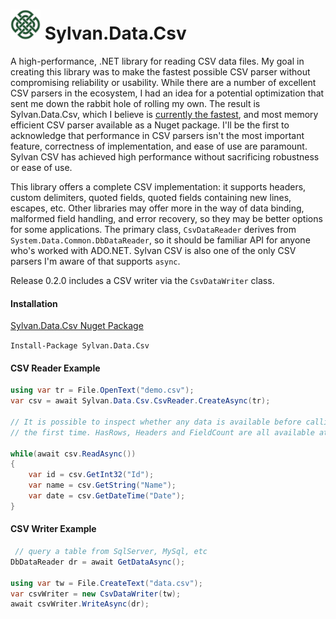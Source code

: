 # <img src="../Sylvan.png" height="48" alt="Sylvan Logo"/> Sylvan.Data.Csv

A high-performance, .NET library for reading CSV data files. My goal in creating this library was to make the fastest possible CSV parser 
without compromising reliability or usability. While there are a number of excellent CSV parsers in the ecosystem, I had an idea
for a potential optimization that sent me down the rabbit hole of rolling my own. The result is Sylvan.Data.Csv, which I believe is [currently
the fastest](Sylvan.Data.Csv.Benchmarks.md), and most memory efficient CSV parser available as a Nuget package. I'll be the first to acknowledge that performance 
in CSV parsers isn't the most important feature, correctness of implementation, and ease of use are paramount.
Sylvan CSV has achieved high performance without sacrificing robustness or ease of use.

This library offers a complete CSV implementation: it supports headers, custom delimiters, quoted fields, quoted fields containing new lines, escapes, etc. 
Other libraries may offer more in the way of data binding, malformed field handling, and error recovery, so they may be better options
for some applications. The primary class, `CsvDataReader` derives from `System.Data.Common.DbDataReader`, so it should be familiar API 
for anyone who's worked with ADO.NET. Sylvan CSV is also one of the only CSV parsers I'm aware of that supports `async`.

Release 0.2.0 includes a CSV writer via the `CsvDataWriter` class.

#### Installation

[Sylvan.Data.Csv Nuget Package](https://www.nuget.org/packages/Sylvan.Data.Csv/)

`Install-Package Sylvan.Data.Csv`

#### CSV Reader Example

```C#
using var tr = File.OpenText("demo.csv");
var csv = await Sylvan.Data.Csv.CsvReader.CreateAsync(tr);

// It is possible to inspect whether any data is available before calling Read for
// the first time. HasRows, Headers and FieldCount are all available at this point.

while(await csv.ReadAsync()) 
{
    var id = csv.GetInt32("Id");
    var name = csv.GetString("Name");
    var date = csv.GetDateTime("Date");
}

```

#### CSV Writer Example

```C#
 // query a table from SqlServer, MySql, etc
DbDataReader dr = await GetDataAsync();

using var tw = File.CreateText("data.csv");
var csvWriter = new CsvDataWriter(tw);
await csvWriter.WriteAsync(dr);

```
